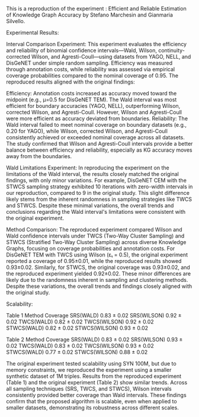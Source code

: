 This is a reproduction of the experiment : Efficient and Reliable Estimation of Knowledge Graph Accuracy by Stefano Marchesin and Gianmaria Silvello.

Experimental Results:

Interval Comparison Experiment:
This experiment evaluates the efficiency and reliability of binomial confidence intervals—Wald, Wilson, continuity-corrected Wilson, and Agresti-Coull—using datasets from YAGO, NELL, and DisGeNET under simple random sampling. Efficiency was measured through annotation costs, while reliability was assessed via empirical coverage probabilities compared to the nominal coverage of 0.95.
The reproduced results aligned with the original findings:

Efficiency: Annotation costs increased as accuracy moved toward the midpoint (e.g., μ=0.5 for DisGeNET TEM). The Wald interval was most efficient for boundary accuracies (YAGO, NELL), outperforming Wilson, corrected Wilson, and Agresti-Coull. However, Wilson and Agresti-Coull were more efficient as accuracy deviated from boundaries.
Reliability: The Wald interval failed to meet nominal coverage on boundary datasets (e.g., 0.20 for YAGO), while Wilson, corrected Wilson, and Agresti-Coull consistently achieved or exceeded nominal coverage across all datasets.
The study confirmed that Wilson and Agresti-Coull intervals provide a better balance between efficiency and reliability, especially as KG accuracy moves away from the boundaries.

Wald Limitations Experiment:
In reproducing the experiment on the limitations of the Wald interval, the results closely matched the original findings, with only minor variations. For example, DisGeNET CEM with the STWCS sampling strategy exhibited 10 iterations with zero-width intervals in our reproduction, compared to 9 in the original study. This slight difference likely stems from the inherent randomness in sampling strategies like TWCS and STWCS. Despite these minimal variations, the overall trends and conclusions regarding the Wald interval's limitations were consistent with the original experiment.

Method Comparison:
The reproduced experiment compared Wilson and Wald confidence intervals under TWCS (Two-Way Cluster Sampling) and STWCS (Stratified Two-Way Cluster Sampling) across diverse Knowledge Graphs, focusing on coverage probabilities and annotation costs. For DisGeNET TEM with TWCS using Wilson (εₜ = 0.5), the original experiment reported a coverage of 0.95±0.01, while the reproduced results showed 0.93±0.02. Similarly, for STWCS, the original coverage was 0.93±0.02, and the reproduced experiment yielded 0.92±0.02. These minor differences are likely due to the randomness inherent in sampling and clustering methods. Despite these variations, the overall trends and findings closely aligned with the original study.

Scalability:

Table 1
Method	        Coverage
SRS(WALD)	      0.83 ± 0.02
SRS(WILSON)	    0.92 ± 0.02
TWCS(WALD)	    0.82 ± 0.02
TWCS(WILSON)	  0.92 ± 0.02
STWCS(WALD)	    0.82 ± 0.02
STWCS(WILSON)  	0.93 ± 0.02

Table 2
Method	      Coverage
SRS(WALD)	    0.83 ± 0.02
SRS(WILSON)	  0.93 ± 0.02
TWCS(WALD)	  0.83 ± 0.02
TWCS(WILSON)	0.93 ± 0.02
STWCS(WALD)	  0.77 ± 0.02
STWCS(WILSON)	0.88 ± 0.02

The original experiment tested scalability using SYN 100M, but due to memory constraints, we reproduced the experiment using a smaller synthetic dataset of 1M triples. Results from the reproduced experiment (Table 1) and the original experiment (Table 2) show similar trends. Across all sampling techniques (SRS, TWCS, and STWCS), Wilson intervals consistently provided better coverage than Wald intervals. These findings confirm that the proposed algorithm is scalable, even when applied to smaller datasets, demonstrating its robustness across different scales.
